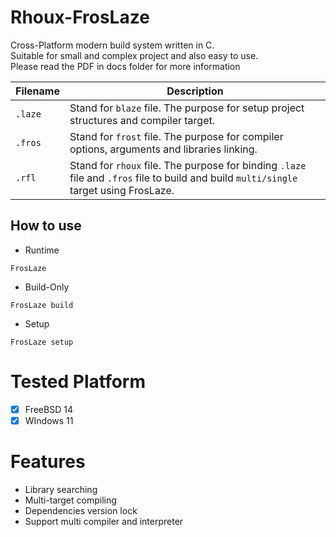# Rhoux-FrosLaze
Cross-Platform modern build system written in C. <br>
Suitable for small and complex project and also easy to use. <br>
Please read the PDF in docs folder for more information

| Filename | Description |
| - | -
| `.laze` | Stand for `blaze` file. The purpose for setup project structures and compiler target.
| `.fros` | Stand for `frost` file. The purpose for compiler options, arguments and libraries linking.
| `.rfl`  | Stand for `rhoux` file. The purpose for binding `.laze` file and `.fros` file to build and build `multi/single` <br> target using FrosLaze.
  
## How to use
- Runtime
```
FrosLaze
```
- Build-Only
```
FrosLaze build
```
- Setup
```
FrosLaze setup
```

# Tested Platform
- [x] FreeBSD 14
- [x] WIndows 11

# Features
- Library searching
- Multi-target compiling
- Dependencies version lock
- Support multi compiler and interpreter

